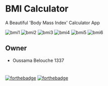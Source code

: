# BMI Calculator

A Beautiful 'Body Mass Index' Calculator App

![bmi1](/ressources/bmi1.jpg) ![bmi2](/ressources/bmi2.jpg)
![bmi3](/ressources/bmi3.jpg) ![bmi4](/ressources/bmi4.jpg)
![bmi5](/ressources/bmi5.jpg) ![bmi6](/ressources/bmi6.jpg)

## Owner

- Oussama Belouche 1337

#
[![forthebadge](https://forthebadge.com/images/badges/built-for-android.svg)](https://forthebadge.com)
[![forthebadge](https://forthebadge.com/images/badges/check-it-out.svg)](https://forthebadge.com)
